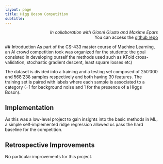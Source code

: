 ```yaml
---
layout: page
title: Higg Boson Competition
subtitle: 
---
```

<p align="right">
<i>In collaboration with Gianni Giusto and Maxime Epars</i><br>You can access the <a href="https://github.com/ymentha14/ML_Higgbozoncompetition19"> github repo </a><br></p>
## Introduction
As part of the CS-433 master course of Machine Learning, an AI crowd competition took was organized for the students: the goal consisted in developing ourself the methods used such as KFold cross-validation, stochastic gradient descent, least square losses etc) <br>

The dataset is divided into a training and a testing set composed of 250’000 and 568’238 samples respectively and both having 30 features. The training set is paired with labels where each sample is associated to a category (−1 for background noise and 1 for the presence of a Higgs Boson).

## Implementation
As this was a low-level project to gain insights into the basic methods in ML, a simple self-implemented ridge regression allowed us pass the hard baseline for the competition.

## Retrospective Improvements
No particular improvements for this project.
